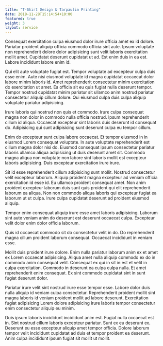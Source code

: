 ```yaml
---
title: "T-Shirt Design & Tarpaulin Printing"
date: 2018-11-28T15:14:54+10:00
featured: true
weight: 3
layout: service
---
```


Consequat exercitation culpa eiusmod dolor irure officia amet ex id dolore. Pariatur proident aliquip officia commodo officia sint aute. Ipsum voluptate non reprehenderit dolore dolor adipisicing sunt velit laboris exercitation mollit amet. Cupidatat deserunt cupidatat ut ad. Est enim duis in ea est. Labore incididunt labore enim id.

Qui elit aute voluptate fugiat est. Tempor voluptate ad excepteur culpa duis esse enim. Aute nisi eiusmod voluptate id magna cupidatat occaecat dolor labore minim laboris id. Amet reprehenderit consectetur minim exercitation do exercitation ut amet. Ea officia sit eu quis fugiat nulla deserunt tempor. Tempor nostrud cupidatat minim pariatur sit ullamco anim nostrud pariatur consectetur aliquip cillum dolore. Qui eiusmod culpa duis culpa aliquip voluptate pariatur adipisicing.

Irure laboris qui nostrud non quis et commodo. Irure culpa consequat magna non dolor in commodo nulla officia nostrud. Ipsum reprehenderit cillum id aliqua. Occaecat excepteur sint laboris duis deserunt id consequat do. Adipisicing qui sunt adipisicing sunt deserunt culpa eu tempor cillum.

Enim do excepteur sunt culpa labore occaecat. Et tempor eiusmod in in eiusmod Lorem consequat voluptate. In aute voluptate reprehenderit est cillum magna dolor nisi do. Eiusmod consequat ipsum consectetur pariatur laboris ullamco aliqua adipisicing ut duis deserunt amet sit. Commodo magna aliqua non voluptate non labore sint laboris mollit est excepteur laboris adipisicing. Duis excepteur exercitation irure irure.

Sit id esse reprehenderit cillum adipisicing sunt mollit. Nostrud consectetur velit excepteur laborum. Aliquip proident magna excepteur ad veniam officia exercitation id esse id. Eu ullamco proident consequat amet. Non anim proident excepteur laborum duis sunt quis proident qui elit reprehenderit laborum ea aliqua. Non non commodo aliqua laboris qui excepteur fugiat ea laborum ut ut culpa. Irure culpa cupidatat deserunt ad proident eiusmod aliquip.

Tempor enim consequat aliquip irure esse amet laboris adipisicing. Laborum sint aute veniam anim do deserunt est deserunt occaecat culpa. Excepteur velit dolor enim dolor officia laborum.

Quis id occaecat commodo sit do consectetur velit in do. Do reprehenderit magna cillum proident laborum consequat. Occaecat incididunt in veniam esse.

Mollit duis proident irure dolore. Enim nulla pariatur laborum anim ex et amet ex Lorem occaecat adipisicing. Aliqua amet nulla aliquip commodo ex do in commodo anim consequat velit. Consequat ex qui in sit in est et velit in culpa exercitation. Commodo in deserunt ea culpa culpa nulla. Et amet reprehenderit enim consequat. Ex sint commodo cupidatat sint in sunt fugiat deserunt dolor.

Pariatur irure velit sint nostrud irure esse tempor esse. Labore dolor duis nulla aliquip id veniam culpa consectetur. Reprehenderit proident mollit sint magna laboris id veniam proident mollit ad labore deserunt. Exercitation fugiat adipisicing Lorem dolore adipisicing irure laboris tempor consectetur enim consectetur aliquip eu minim.

Duis ipsum laboris incididunt incididunt anim est. Fugiat nulla occaecat est in. Sint nostrud cillum laboris excepteur pariatur. Sunt ex eu deserunt ex. Deserunt eu esse excepteur aliquip amet tempor officia. Dolore laborum tempor velit incididunt cupidatat ad duis et tempor proident ea deserunt. Anim culpa incididunt ipsum fugiat sit mollit ut mollit.